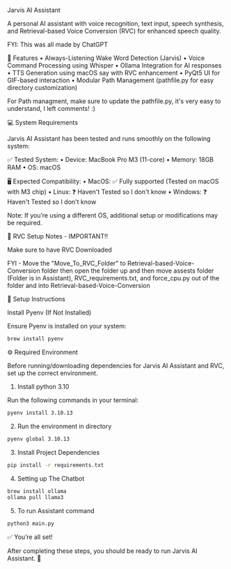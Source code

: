 Jarvis AI Assistant

A personal AI assistant with voice recognition, text input, speech synthesis, and Retrieval-based Voice Conversion (RVC) for enhanced speech quality.

FYI: This was all made by ChatGPT

📌 Features
• Always-Listening Wake Word Detection (Jarvis)
• Voice Command Processing using Whisper
• Ollama Integration for AI responses
• TTS Generation using macOS say with RVC enhancement
• PyQt5 UI for GIF-based interaction
• Modular Path Management (pathfile.py for easy directory customization)

For Path managment, make sure to update the pathfile.py, it's very easy to understand, I left comments! :)


💻 System Requirements

Jarvis AI Assistant has been tested and runs smoothly on the following system:

✅ Tested System:
• Device: MacBook Pro M3 (11-core)
• Memory: 18GB RAM
• OS: macOS

🖥️ Expected Compatibility:
• MacOS: ✅ Fully supported (Tested on macOS with M3 chip)
• Linux: ❓ Haven't Tested so I don't know
• Windows: ❓ Haven't Tested so I don't know

Note: If you’re using a different OS, additional setup or modifications may be required.



📂 RVC Setup Notes - IMPORTANT‼️

Make sure to have RVC Downloaded

FYI - Move the "Move_To_RVC_Folder" to Retrieval-based-Voice-Conversion folder then open the folder up and then move assests folder (Folder is in Assistant), RVC_requirements.txt, and force_cpu.py out of the folder and into Retrieval-based-Voice-Conversion





🔧 Setup Instructions

Install Pyenv (If Not Installed)

Ensure Pyenv is installed on your system:

```bash
brew install pyenv
```

⚙️ Required Environment

Before running/downloading dependencies for Jarvis AI Assistant and RVC, set up the correct environment.

1. Install python 3.10

Run the following commands in your terminal:

```bash
pyenv install 3.10.13
```
2. Run the environment in directory

```bash
pyenv global 3.10.13
```

3. Install Project Dependencies

```bash
pip install -r requirements.txt
```
4. Setting up The Chatbot

```bash
brew install ollama
ollama pull llama3
```
5. To run Assistant command

```bash
python3 main.py
```

✅ You’re all set!

After completing these steps, you should be ready to run Jarvis AI Assistant. 🚀
